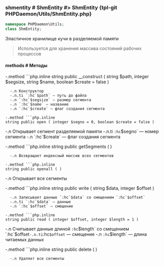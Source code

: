 ### shmentity # ShmEntity #> ShmEntity {tpl-git PHPDaemon/Utils/ShmEntity.php}

```php
namespace PHPDaemon\Utils;
class ShmEntity;
```

Эластичное хранилище кучи в разделяемой памяти

> Используется для хранения массива состояний рабочих процессов

#### methods # Методы

 -.method ```php.inline
 string public __construct ( string $path, integer $segsize, string $name, boolean $create = false )
 ```
   -.n Конструктор
   -.n.ti `:hc`$path` — путь до файла
   -.n `:hc`$segsize` — размер сегмента
   -.n `:hc`$name` — название
   -.n `:hc`$create` — флаг создания сегмента

 -.method ```php.inline
 string public open ( integer $segno = 0, boolean $create = false )
 ```
   -.n Открывает сегмент разделяемой памяти
   -.n.ti `:hc`$segno` — номер сегмента
   -.n `:hc`$create` — флаг создания сегмента

 -.method ```php.inline
 string public getSegments ( )
 ```
   -.n Возвращает индексный массив всех сегментов

 -.method ```php.inline
 string public openall ( )
 ```
   -.n Открывает все сегменты

 -.method ```php.inline
 string public write ( string $data, integer $offset )
 ```
   -.n Записывает данные `:hc`$data` со смещением `:hc`$offset`
   -.n.ti `:hc`$data` — данные
   -.n `:hc`$offset` — смещение

 -.method ```php.inline
 string public read ( integer $offset, integer $length = 1 )
 ```
   -.n Считывает данные длиной `:hc`$length` со смещением `:hc`$offset`
   -.n.ti `:hc`$offset` — смещение
   -.n `:hc`$length` — длина читаемых данных

 -.method ```php.inline
 string public delete ( )
 ```
   -.n Удаляет все сегменты
